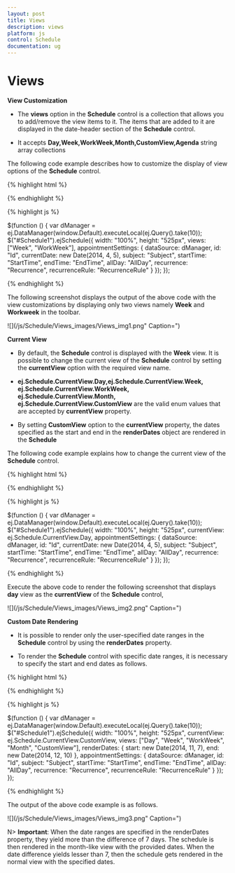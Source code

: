 ```yaml
---
layout: post
title: Views
description: views
platform: js
control: Schedule
documentation: ug
---
```


# Views

**View Customization**

* The **views** option in the **Schedule** control is a collection that allows you to add/remove the view items to it. The items that are added to it are displayed in the date-header section of the **Schedule** control.

* It accepts **Day,Week,WorkWeek,Month,CustomView,Agenda** string array collections

The following code example describes how to customize the display of view options of the **Schedule** control.

{% highlight html %}

<div id="Schedule1"> </div>

{% endhighlight %}

{% highlight js %}

 $(function () {
        var dManager = ej.DataManager(window.Default).executeLocal(ej.Query().take(10));
        $("#Schedule1").ejSchedule({
            width: "100%",
            height: "525px",
            views: ["Week", "WorkWeek"],
            appointmentSettings: {
                dataSource: dManager,
                id: "Id",
                currentDate: new Date(2014, 4, 5),
                subject: "Subject",
                startTime: "StartTime",
                endTime: "EndTime",
                allDay: "AllDay",
                recurrence: "Recurrence",
                recurrenceRule: "RecurrenceRule"
            }
        });
    });



{% endhighlight %}



The following screenshot displays the output of the above code with the view customizations by displaying only two views namely **Week** and **Workweek** in the toolbar.

![](/js/Schedule/Views_images/Views_img1.png" Caption=")


**Current View**

* By default, the **Schedule** control is displayed with the **Week** view. It is possible to change the current view of the **Schedule** control by setting the **currentView** option with the required view name. 

* **ej.Schedule.CurrentView.Day,ej.Schedule.CurrentView.Week, ej.Schedule.CurrentView.WorkWeek, ej.Schedule.CurrentView.Month, ej.Schedule.CurrentView.CustomView** are the valid enum values that are accepted by **currentView** property. 

* By setting **CustomView** option to the **currentView** property, the dates specified as the start and end in the **renderDates** object are rendered in the **Schedule**

The following code example explains how to change the current view of the **Schedule** control.

{% highlight html %}

<div id="Schedule1"> </div>

{% endhighlight %}

{% highlight js %}

 $(function () {
        var dManager = ej.DataManager(window.Default).executeLocal(ej.Query().take(10));
        $("#Schedule1").ejSchedule({
            width: "100%",
            height: "525px",
            currentView: ej.Schedule.CurrentView.Day,
            appointmentSettings: {
                dataSource: dManager,
                id: "Id",
                currentDate: new Date(2014, 4, 5),
                subject: "Subject",
                startTime: "StartTime",
                endTime: "EndTime",
                allDay: "AllDay",
                recurrence: "Recurrence",
                recurrenceRule: "RecurrenceRule"
            }
        });
    });



{% endhighlight %}


Execute the above code to render the following screenshot that displays **day** view as the **currentView** of the **Schedule** control,

![](/js/Schedule/Views_images/Views_img2.png" Caption=")

**Custom Date Rendering**

* It is possible to render only the user-specified date ranges in the **Schedule** control by using the **renderDates** property. 

* To render the **Schedule** control with specific date ranges, it is necessary to specify the start and end dates as follows.

{% highlight html %}

<div id="Schedule1"> </div>

{% endhighlight %}

{% highlight js %}

  $(function () {
        var dManager = ej.DataManager(window.Default).executeLocal(ej.Query().take(10));
        $("#Schedule1").ejSchedule({
            width: "100%",
            height: "525px",
            currentView: ej.Schedule.CurrentView.CustomView,
            views: ["Day", "Week", "WorkWeek", "Month", "CustomView"],
            renderDates: {
                start: new Date(2014, 11, 7),
                end: new Date(2014, 12, 10)
            },
            appointmentSettings: {
                dataSource: dManager,
                id: "Id",
                subject: "Subject",
                startTime: "StartTime",
                endTime: "EndTime",
                allDay: "AllDay",
                recurrence: "Recurrence",
                recurrenceRule: "RecurrenceRule"
            }
        });
    });


{% endhighlight %}



The output of the above code example is as follows.

![](/js/Schedule/Views_images/Views_img3.png" Caption=")


N> **Important**: When the date ranges are specified in the renderDates property, they yield more than the difference of 7 days. The schedule is then rendered in the month-like view with the provided dates. When the date difference yields lesser than 7, then the schedule gets rendered in the normal view with the specified dates.


